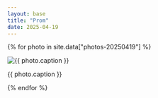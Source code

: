 ```yaml
---
layout: base
title: "Prom"
date: 2025-04-19
---
```


{% for photo in site.data["photos-20250419"] %}
  <div>
    <img src="{{ site.baseurl }}/photos/{{ photo.file }}" alt="{{ photo.caption }}">
    <p>{{ photo.caption }}</p>
  </div>
{% endfor %}